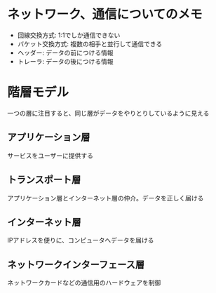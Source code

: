 # ネットワーク、通信についてのメモ

- 回線交換方式: 1:1でしか通信できない
- バケット交換方式: 複数の相手と並行して通信できる
- ヘッダー: データの前につける情報
- トレーラ: データの後につける情報

# 階層モデル
一つの層に注目すると、同じ層がデータをやりとりしているように見える

## アプリケーション層
サービスをユーザーに提供する

## トランスポート層
アプリケーション層とインターネット層の仲介。データを正しく届ける

## インターネット層
IPアドレスを便りに、コンピュータへデータを届ける

## ネットワークインターフェース層
ネットワークカードなどの通信用のハードウェアを制御

